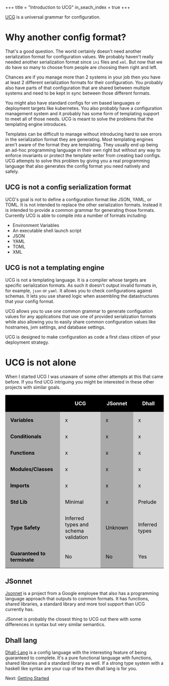 +++
title = "Introduction to UCG"
in_seach_index = true
+++

[UCG](https://crates.io/crates/ucg) is a universal grammar for configuration.

# Why another config format?

That's a good question. The world certainly doesn't need another serialization
format for configuration values. We probably haven't really needed another
serialization format since `ini` files and `xml`. But now that we do have so
many to choose from people are choosing them right and left.

Chances are if you manage more than 2 systems in your job then you have at
least 2 different serialization formats for their configuration. You probably
also have parts of that configuration that are shared between multiple systems
and need to be kept in sync between those different formats.

You might also have standard configs for vm based languages or deployment
targets like kubernetes. You also probably have a configuration management
system and it probably has some form of templating support to meet all of those
needs. UCG is meant to solve the problems that the templating engine
introduces.

Templates can be difficult to manage without introducing hard to see errors in
the serialization format they are generating. Most templating engines aren't
aware of the format they are templating. They usually end up being an ad-hoc
programming language in their own right but without any way to enforce
invariants or protect the template writer from creating bad configs. UCG
attempts to solve this problem by giving you a real programming language 
that also generates the config format you need natively and safely.

## UCG is not a config serialization format

UCG's goal is not to define a configuration format like JSON, YAML, or TOML. It
is not intended to replace the other serialization formats. Instead it is
intended to provide a common grammar for generating those formats. Currently
UCG is able to compile into a number of formats including:

* Environment Variables
* An executable shell launch script
* JSON
* YAML
* TOML
* XML

## UCG is not a templating engine

UCG is not a templating language. It is a compiler whose targets are specific
serialization formats. As such it doesn't output invalid formats in, for
example, `json` or `yaml`. It allows you to check configurations against
schemas. It lets you use shared logic when assembling the datastructures that
your config format.

UCG allows you to use one common grammar to generate configuation values for
any applications that use one of provided serialization formats while also
allowing you to easily share common configuration values like hostnames, jvm
settings, and database settings.

UCG is designed to make configuration as code a first class citizen of your
deployment strategy.

# UCG is not alone

When I started UCG I was unaware of some other attempts at this that came before. If you find UCG intriguing you might be interested in these other projects with similar goals.

<style>
th, td { padding: 1em; }
th { 
    background: black;
    color: white;
}
tbody td:nth-child(odd) {
  background-color: darkgrey;
  color: black;
}

tbody td:nth-child(even) {
  background-color: lightgrey;
  color: black;
}
</style>
<table>
<thead><th></th><th>UCG</th><th>JSonnet</th><th>Dhall</th></thead>
<tr>
<td><b>Variables</b></td><td>x</td> <td>x</td><td>x</td>
</tr>
<tr>
<td><b>Conditionals</b></td><td>x</td><td>x</td><td>x</td>
</tr>
<tr>
<td><b>Functions</b></td><td>x</td><td>x</td><td>x</td>
</tr>
<tr>
<td><b>Modules/Classes</b></td><td>x</td><td>x</td><td>x</td>
</tr>
<tr>
<td><b>Imports</b></td><td>x</td><td>x</td><td>x</td>
</tr>
<tr>
<td><b>Std Lib</b></td><td>Minimal</td><td>x</td><td>Prelude</td>
</tr>
<tr>
<td><b>Type Safety</b></td><td>Inferred types and schema validation<td>Unknown</td><td>Inferred types</td>
</tr>
<tr>
<td><b>Guaranteed to terminate</b></td><td>No</td><td>No</td><td>Yes</td>
</tr>
</table>
<table>

## JSonnet

<a href="https://jsonnet.org/learning/tutorial.html">Jsonnet</a> is a project
from a Google employee that also has a programming language approach that
outputs to common formats. It has functions, shared libraries, a standard
library and more tool support than UCG currently has.

JSonnet is probably the closest thing to UCG out there with some differences in
syntax but very similar semantics.

## Dhall lang

<a href="https://github.com/dhall-lang/dhall-lang">Dhall-Lang</a> is a config
language with the interesting feature of being guaranteed to complete. It's a
pure functional language with functions, shared libraries and a standard
library as well. If a strong type system with a haskell like syntax are your
cup of tea then dhall lang is for you.

Next: <a href="/getting-started">Getting Started</a>